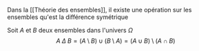 Dans la [[Théorie des ensembles]], il existe une opération sur les ensembles qu'est la différence symétrique

Soit $A$ et $B$ deux ensembles dans l'univers $\Omega$
$$ A\;\Delta\;B = (A \setminus B) \cup (B \setminus A) = (A \cup B) \setminus (A \cap B)$$
